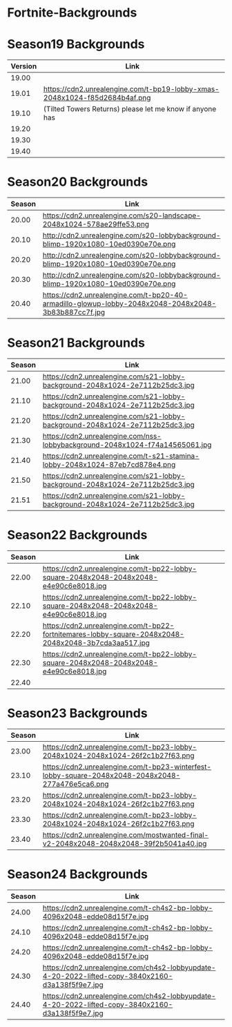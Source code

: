 # Fortnite-Backgrounds

# Season19 Backgrounds
| Version | Link |
| ------------- | ------------- |
| 19.00 |  |
| 19.01 | https://cdn2.unrealengine.com/t-bp19-lobby-xmas-2048x1024-f85d2684b4af.png |
| 19.10 | (Tilted Towers Returns) please let me know if anyone has |
| 19.20 |  |
| 19.30 |  |
| 19.40 |  |

# Season20 Backgrounds
| Season | Link |
| ------------- | ------------- |
| 20.00 | https://cdn2.unrealengine.com/s20-landscape-2048x1024-578ae29ffe53.png |
| 20.10 | http://cdn2.unrealengine.com/s20-lobbybackground-blimp-1920x1080-10ed0390e70e.png |
| 20.20 | http://cdn2.unrealengine.com/s20-lobbybackground-blimp-1920x1080-10ed0390e70e.png |
| 20.30 | http://cdn2.unrealengine.com/s20-lobbybackground-blimp-1920x1080-10ed0390e70e.png |
| 20.40 | https://cdn2.unrealengine.com/t-bp20-40-armadillo-glowup-lobby-2048x2048-2048x2048-3b83b887cc7f.jpg |

# Season21 Backgrounds
| Season | Link |
| ------------- | ------------- |
| 21.00 | https://cdn2.unrealengine.com/s21-lobby-background-2048x1024-2e7112b25dc3.jpg |
| 21.10 | https://cdn2.unrealengine.com/s21-lobby-background-2048x1024-2e7112b25dc3.jpg |
| 21.20 | https://cdn2.unrealengine.com/s21-lobby-background-2048x1024-2e7112b25dc3.jpg |
| 21.30 | https://cdn2.unrealengine.com/nss-lobbybackground-2048x1024-f74a14565061.jpg |
| 21.40 | https://cdn2.unrealengine.com/t-s21-stamina-lobby-2048x1024-87eb7cd878e4.png |
| 21.50 | https://cdn2.unrealengine.com/s21-lobby-background-2048x1024-2e7112b25dc3.jpg |
| 21.51 | https://cdn2.unrealengine.com/s21-lobby-background-2048x1024-2e7112b25dc3.jpg |

# Season22 Backgrounds
| Season | Link |
| ------------- | ------------- |
| 22.00 | https://cdn2.unrealengine.com/t-bp22-lobby-square-2048x2048-2048x2048-e4e90c6e8018.jpg |
| 22.10 | https://cdn2.unrealengine.com/t-bp22-lobby-square-2048x2048-2048x2048-e4e90c6e8018.jpg |
| 22.20 | https://cdn2.unrealengine.com/t-bp22-fortnitemares-lobby-square-2048x2048-2048x2048-3b7cda3aa517.jpg |
| 22.30 | https://cdn2.unrealengine.com/t-bp22-lobby-square-2048x2048-2048x2048-e4e90c6e8018.jpg |
| 22.40 |  |

# Season23 Backgrounds
| Season | Link |
| ------------- | ------------- |
| 23.00 | https://cdn2.unrealengine.com/t-bp23-lobby-2048x1024-2048x1024-26f2c1b27f63.png |
| 23.10 | https://cdn2.unrealengine.com/t-bp23-winterfest-lobby-square-2048x2048-2048x2048-277a476e5ca6.png |
| 23.20 | https://cdn2.unrealengine.com/t-bp23-lobby-2048x1024-2048x1024-26f2c1b27f63.png |
| 23.30 | https://cdn2.unrealengine.com/t-bp23-lobby-2048x1024-2048x1024-26f2c1b27f63.png |
| 23.40 | https://cdn2.unrealengine.com/mostwanted-final-v2-2048x2048-2048x2048-39f2b5041a40.jpg |

# Season24 Backgrounds
| Season | Link |
| ------------- | ------------- |
| 24.00 | https://cdn2.unrealengine.com/t-ch4s2-bp-lobby-4096x2048-edde08d15f7e.jpg |
| 24.10 | https://cdn2.unrealengine.com/t-ch4s2-bp-lobby-4096x2048-edde08d15f7e.jpg |
| 24.20 | https://cdn2.unrealengine.com/t-ch4s2-bp-lobby-4096x2048-edde08d15f7e.jpg |
| 24.30 | https://cdn2.unrealengine.com/ch4s2-lobbyupdate-4-20-2022-lifted-copy-3840x2160-d3a138f5f9e7.jpg |
| 24.40 | https://cdn2.unrealengine.com/ch4s2-lobbyupdate-4-20-2022-lifted-copy-3840x2160-d3a138f5f9e7.jpg |
